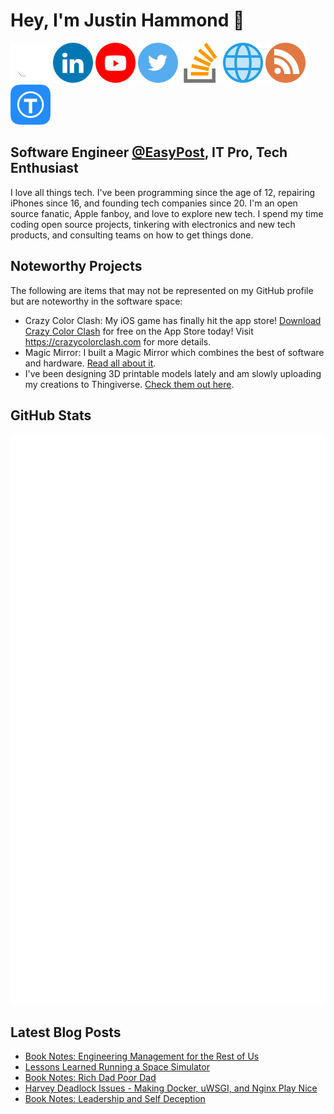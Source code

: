 # Hey, I'm Justin Hammond 👋

<a href="https://github.com/Justintime50"><img src="assets/github.png" width="64"></a>
<a href="https://www.linkedin.com/in/justin-hammond"><img src="assets/linkedin.png" width="64"></a>
<a href="https://youtube.com/c/JustinHammond"><img src="assets/youtube.png" width="64"></a>
<a href="https://www.twitter.com/Justintime_50"><img src="assets/twitter.png" width="64"></a>
<a href="https://stackoverflow.com/users/6064135/justin-hammond?tab=profile"><img src="assets/stack_overflow.png" width="64"></a>
<a href="https://justinpaulhammond.com"><img src="assets/web.png" width="64"></a>
<a href="https://blog.justinpaulhammond.com"><img src="assets/blog.png" width="64"></a>
<a href="https://www.thingiverse.com/justintime50"><img src="assets/thingiverse.png" width="64"></a>

## Software Engineer [@EasyPost](https://github.com/easypost), IT Pro, Tech Enthusiast

I love all things tech. I've been programming since the age of 12, repairing iPhones since 16, and founding tech companies since 20. I'm an open source fanatic, Apple fanboy, and love to explore new tech. I spend my time coding open source projects, tinkering with electronics and new tech products, and consulting teams on how to get things done.

## Noteworthy Projects

The following are items that may not be represented on my GitHub profile but are noteworthy in the software space:

- Crazy Color Clash: My iOS game has finally hit the app store! <a href="https://apps.apple.com/us/app/crazy-color-clash/id1641436535">Download Crazy Color Clash</a> for free on the App Store today! Visit <a href="<https://crazycolorclash.com>">https://crazycolorclash.com</a> for more details.
- Magic Mirror: I built a Magic Mirror which combines the best of software and hardware. <a href="https://blog.justinpaulhammond.com/justin-hammond/building-my-magic-mirror">Read all about it</a>.
- I've been designing 3D printable models lately and am slowly uploading my creations to Thingiverse. <a href="https://www.thingiverse.com/justintime50">Check them out here</a>.

## GitHub Stats

![Metrics](/github-metrics.svg)

## Latest Blog Posts

<!-- BLOG-POST-LIST:START -->
- [Book Notes: Engineering Management for the Rest of Us](https://blog.justinpaulhammond.com/Justin-Hammond/book-notes-engineering-management-for-the-rest-of-us)
- [Lessons Learned Running a Space Simulator](https://blog.justinpaulhammond.com/Justin-Hammond/lessons-learned-running-a-space-simulator)
- [Book Notes: Rich Dad Poor Dad](https://blog.justinpaulhammond.com/Justin-Hammond/book-notes-rich-dad-poor-dad)
- [Harvey Deadlock Issues - Making Docker, uWSGI, and Nginx Play Nice](https://blog.justinpaulhammond.com/Justin-Hammond/harvey-deadlock-issues-making-docker-u-wsgi-and-nginx-play-nice)
- [Book Notes: Leadership and Self Deception](https://blog.justinpaulhammond.com/Justin-Hammond/book-notes-leadership-and-self-deception)
<!-- BLOG-POST-LIST:END -->
